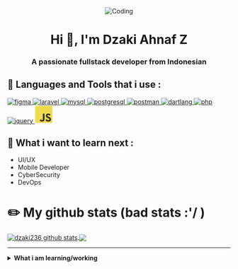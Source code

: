 <!-- # Hi there 👋 -->
<!-- [![MasterHead](https://c.tenor.com/UttC4AITYR4AAAAd/full-stack-developer.gif)](https://rishavchanda.io) -->
<p align="center">
<img align="center" alt="Coding" width="400" src="https://c.tenor.com/UttC4AITYR4AAAAd/full-stack-developer.gif">
</p>
<h1 align="center">Hi 👋, I'm Dzaki Ahnaf Z</h1>
<h3 align="center">A passionate fullstack developer from Indonesian</h3>
<!-- ## Introduce my name -->
<!-- **dzaki236/dzaki236** is a ✨ _special_ ✨ repository because its `README.md` (this file) appears on your GitHub profile. -->

<!-- Here are some ideas to get you started: -->
<!-- --- -->
## 🔧 Languages and Tools that i use :

<p align="left">
<a href="https://www.figma.com/" target="_blank" rel="noreferrer"> <img src="https://www.vectorlogo.zone/logos/figma/figma-icon.svg" alt="figma" width="40" height="40"/> </a>
  <a href="https://www.laravel.com/" target="_blank" rel="noreferrer"> <img src="https://www.vectorlogo.zone/logos/laravel/laravel-icon.svg" alt="laravel" width="40" height="40"/> </a>
  <a href="https://www.mysql.com/" target="_blank" rel="noreferrer"> <img src="https://www.vectorlogo.zone/logos/mysql/mysql-icon.svg" alt="mysql" width="40" height="40"/> </a>
  <a href="https://www.postgresql.com/" target="_blank" rel="noreferrer"> <img src="https://www.vectorlogo.zone/logos/postgresql/postgresql-icon.svg" alt="postgresql" width="40" height="40"/> </a>
  <a href="https://www.postman.com/" target="_blank" rel="noreferrer"> <img src="https://www.vectorlogo.zone/logos/getpostman/getpostman-icon.svg" alt="postman" width="40" height="40"/> </a>
  <a href="https://www.dart.dev/" target="_blank" rel="noreferrer"> <img src="https://www.vectorlogo.zone/logos/dartlang/dartlang-icon.svg" alt="dartlang" width="40" height="40"/> </a>
  <a href="https://www.php.com/" target="_blank" rel="noreferrer"> <img src="https://www.vectorlogo.zone/logos/php/php-icon.svg" alt="php" width="40" height="40"/> </a>
  <a href="https://www.jquery.com/" target="_blank" rel="noreferrer"> <img src="https://www.vectorlogo.zone/logos/jquery/jquery-icon.svg" alt="jquery" width="40" height="40"/> </a>
  <a href="https://developer.mozilla.org/en-US/docs/Web/JavaScript" target="_blank" rel="noreferrer"> <img src="https://raw.githubusercontent.com/devicons/devicon/master/icons/javascript/javascript-original.svg" alt="javascript" width="40" height="40"/> </a>
</p>

<!-- - 🔭 I’m currently working on Laravel & React Native -->
## 🌱 What i want to learn next : 
- UI/UX
- Mobile Developer
- CyberSecurity
- DevOps
# ✏️ My github stats (bad stats :'/ ) 
<div style="width:100%; ">
<a href="https://github-readme-stats.vercel.app/api?username=dzaki236&show_icons=true&include_all_commits=true&theme=dark">
  <img align="center" height="200" src="https://github-readme-stats.vercel.app/api?username=dzaki236&show_icons=true&include_all_commits=true&theme=dark" alt="dzaki236 github stats" />
</a>
<a href="https://github-readme-stats.vercel.app/api/top-langs/?username=dzaki236&theme=dark">
  <img align="center" height="200" src="https://github-readme-stats.vercel.app/api/top-langs/?username=dzaki236&theme=dark" />
</a>
</div>
<hr/>
<!-- <h3 align="left"> My Github Stats:</h3> -->
<!-- <img src="https://github-profile-trophy.vercel.app/?username=dzaki236&theme=dracula&column=3&margin-w=15&margin-h=15 (https://github.com/ryo-ma/github-profile-trophy)"> -->

<!-- # -->
<!-- ![github](https://img.shields.io/badge/dzaki236-000000?style=for-the-badge&logo=GitHub&logoColor=white) -->

<!-- [![Repos Badge](https://badges.pufler.dev/repos/dzaki236)](https://badges.pufler.dev/repos/dzaki236)
[![Years Badge](https://badges.pufler.dev/years/dzaki236)](https://badges.pufler.dev) -->

<!-- <details>
 <summary><strong>What i am learning/working on these days</strong></summary>
    - 🔭 I’m currently working on Backend (today) </br>
    - 🌱 I’m currently learning Php,Javascript and Docker </br>
    - 👯 I’m looking to collaborate on Website Project, Web Apps. </br>
    - 🤔 I’m looking for help with pro of programming. hehe </br>
    - 💬 Ask me about anything.</br>
    - 📫 How to reach me: <a href="mailto:uidzaki@gmail.com">Email me!</a>  </br>
    - 😄 Pronouns: He/Him </br>
    - ⚡ Fun fact: ... </br>
</details> -->
<details>
 <summary><strong>What i am learning/working</strong></summary>
    - 🌐 Web Developer (Laravel&PostgreSql) <br>
    - 📱 Mobile Developer (Flutter) <br>
    - 😣 Fullstack Developer (<b>If possible</b>) <br>
    - 🖥️ Devops 
</details>
  

